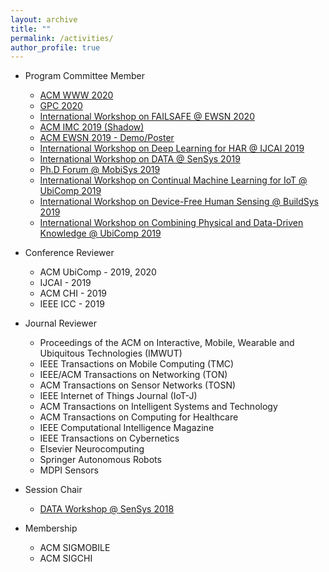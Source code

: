 ```yaml
---
layout: archive
title: ""
permalink: /activities/
author_profile: true
---
```


- Program Committee Member
	- [ACM WWW 2020](https://www2020.thewebconf.org/)
	- [GPC 2020](https://www.gpc2020.cn/index.html)
	- [International Workshop on FAILSAFE @ EWSN 2020](https://wp.doc.ic.ac.uk/failsafe/)
	- [ACM IMC 2019 (Shadow)](https://conferences.sigcomm.org/imc/2019)
	- [ACM EWSN 2019 - Demo/Poster](http://ewsn2019.thss.tsinghua.edu.cn/)
	- [International Workshop on Deep Learning for HAR @ IJCAI 2019](https://sites.google.com/site/zhangleuestc/deep-learning-for-human-activity-recognition)
	- [International Workshop on DATA @ SenSys 2019](https://workshopdata.github.io/DATA2019/)
	- [Ph.D Forum @ MobiSys 2019](http://soar.group/mobisys19risingstarsforum/#)
	- [International Workshop on Continual Machine Learning for IoT @ UbiComp 2019](https://cmliot2019.github.io/)
	- [International Workshop on Device-Free Human Sensing @ BuildSys 2019](https://dfhs-buildsys.github.io/dfhs2019/)
	- [International Workshop on Combining Physical and Data-Driven Knowledge @ UbiComp 2019](https://ubicomp-cpd.com/)


- Conference Reviewer
	- ACM UbiComp - 2019, 2020
	- IJCAI - 2019
	- ACM CHI - 2019
	- IEEE ICC - 2019

- Journal Reviewer
	- Proceedings of the ACM on Interactive, Mobile, Wearable and Ubiquitous Technologies (IMWUT)
	- IEEE Transactions on Mobile Computing (TMC)
	- IEEE/ACM Transactions on Networking (TON)
	- ACM Transactions on Sensor Networks (TOSN)
	- IEEE Internet of Things Journal (IoT-J)
	- ACM Transactions on Intelligent Systems and Technology 
	- ACM Transactions on Computing for Healthcare
	- IEEE Computational Intelligence Magazine
	- IEEE Transactions on Cybernetics
	- Elsevier Neurocomputing
	- Springer Autonomous Robots
	- MDPI Sensors

- Session Chair
	- [DATA Workshop @ SenSys 2018](https://workshopdata.github.io/DATA2018/)
	
- Membership
	- ACM SIGMOBILE
	- ACM SIGCHI